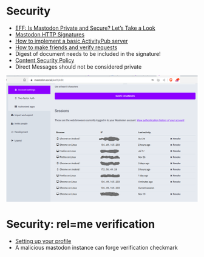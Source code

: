<!SLIDE bullets incremental>
# Security
* [EFF: Is Mastodon Private and Secure? Let’s Take a Look](https://www.eff.org/deeplinks/2022/11/mastodon-private-and-secure-lets-take-look)
* [Mastodon HTTP Signatures](https://docs.joinmastodon.org/spec/security/#http)
* [How to implement a basic ActivityPub server](https://blog.joinmastodon.org/2018/06/how-to-implement-a-basic-activitypub-server/)
* [How to make friends and verify requests](https://blog.joinmastodon.org/2018/07/how-to-make-friends-and-verify-requests/)
* Digest of document needs to be included in the signature!
* [Content Security Policy](https://github.com/mastodon/mastodon/blob/main/config/initializers/content_security_policy.rb)
* Direct Messages should not be considered private

<!SLIDE center>
![ActiveSessions](mastodon_sessions_redacted.png)

<!SLIDE bullets>
# Security: rel=me verification
* [Setting up your profile](https://docs.joinmastodon.org/user/profile/)
* A malicious mastodon instance can forge verification checkmark
